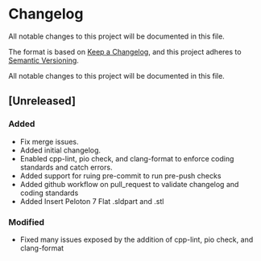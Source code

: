 # Changelog
All notable changes to this project will be documented in this file.

The format is based on [Keep a Changelog](https://keepachangelog.com/en/1.0.0/),
and this project adheres to [Semantic Versioning](https://semver.org/spec/v2.0.0.html).

All notable changes to this project will be documented in this file.  

## [Unreleased]
### Added
- Fix merge issues.
- Added initial changelog.
- Enabled cpp-lint, pio check, and clang-format to enforce coding standards and catch errors.
- Added support for ruing pre-commit to run pre-push checks
- Added github workflow on pull_request to validate changelog and coding standards
- Added Insert Peloton 7 Flat .sldpart and .stl

### Modified
- Fixed many issues exposed by the addition of cpp-lint, pio check, and clang-format
